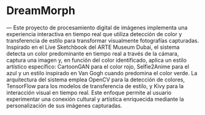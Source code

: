 # DreamMorph
— Este proyecto de procesamiento digital de
imágenes implementa una experiencia interactiva en tiempo real
que utiliza detección de color y transferencia de estilo para
transformar visualmente fotografías capturadas. Inspirado en el
Live Sketchbook del ARTE Museum Dubai, el sistema detecta un
color predominante en tiempo real a través de la cámara, captura
una imagen y, en función del color identificado, aplica un estilo
artístico específico: CartoonGAN para el color rojo, Selfie2Anime
para el azul y un estilo inspirado en Van Gogh cuando predomina
el color verde. La arquitectura del sistema emplea OpenCV para
la detección de colores, TensorFlow para los modelos de
transferencia de estilo, y Kivy para la interacción visual en tiempo
real. Este enfoque permite al usuario experimentar una conexión
cultural y artística enriquecida mediante la personalización de sus
imágenes capturadas.
